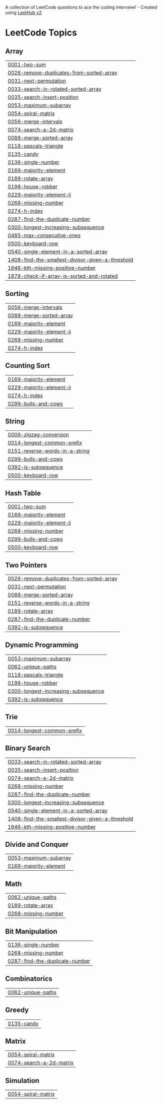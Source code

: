 A collection of LeetCode questions to ace the coding interview! - Created using [LeetHub v2](https://github.com/arunbhardwaj/LeetHub-2.0)
<!---LeetCode Topics Start-->
# LeetCode Topics
## Array
|  |
| ------- |
| [0001-two-sum](https://github.com/bidisha-15/dsa-bidisha/tree/master/0001-two-sum) |
| [0026-remove-duplicates-from-sorted-array](https://github.com/bidisha-15/dsa-bidisha/tree/master/0026-remove-duplicates-from-sorted-array) |
| [0031-next-permutation](https://github.com/bidisha-15/dsa-bidisha/tree/master/0031-next-permutation) |
| [0033-search-in-rotated-sorted-array](https://github.com/bidisha-15/dsa-bidisha/tree/master/0033-search-in-rotated-sorted-array) |
| [0035-search-insert-position](https://github.com/bidisha-15/dsa-bidisha/tree/master/0035-search-insert-position) |
| [0053-maximum-subarray](https://github.com/bidisha-15/dsa-bidisha/tree/master/0053-maximum-subarray) |
| [0054-spiral-matrix](https://github.com/bidisha-15/dsa-bidisha/tree/master/0054-spiral-matrix) |
| [0056-merge-intervals](https://github.com/bidisha-15/dsa-bidisha/tree/master/0056-merge-intervals) |
| [0074-search-a-2d-matrix](https://github.com/bidisha-15/dsa-bidisha/tree/master/0074-search-a-2d-matrix) |
| [0088-merge-sorted-array](https://github.com/bidisha-15/dsa-bidisha/tree/master/0088-merge-sorted-array) |
| [0118-pascals-triangle](https://github.com/bidisha-15/dsa-bidisha/tree/master/0118-pascals-triangle) |
| [0135-candy](https://github.com/bidisha-15/dsa-bidisha/tree/master/0135-candy) |
| [0136-single-number](https://github.com/bidisha-15/dsa-bidisha/tree/master/0136-single-number) |
| [0169-majority-element](https://github.com/bidisha-15/dsa-bidisha/tree/master/0169-majority-element) |
| [0189-rotate-array](https://github.com/bidisha-15/dsa-bidisha/tree/master/0189-rotate-array) |
| [0198-house-robber](https://github.com/bidisha-15/dsa-bidisha/tree/master/0198-house-robber) |
| [0229-majority-element-ii](https://github.com/bidisha-15/dsa-bidisha/tree/master/0229-majority-element-ii) |
| [0268-missing-number](https://github.com/bidisha-15/dsa-bidisha/tree/master/0268-missing-number) |
| [0274-h-index](https://github.com/bidisha-15/dsa-bidisha/tree/master/0274-h-index) |
| [0287-find-the-duplicate-number](https://github.com/bidisha-15/dsa-bidisha/tree/master/0287-find-the-duplicate-number) |
| [0300-longest-increasing-subsequence](https://github.com/bidisha-15/dsa-bidisha/tree/master/0300-longest-increasing-subsequence) |
| [0485-max-consecutive-ones](https://github.com/bidisha-15/dsa-bidisha/tree/master/0485-max-consecutive-ones) |
| [0500-keyboard-row](https://github.com/bidisha-15/dsa-bidisha/tree/master/0500-keyboard-row) |
| [0540-single-element-in-a-sorted-array](https://github.com/bidisha-15/dsa-bidisha/tree/master/0540-single-element-in-a-sorted-array) |
| [1408-find-the-smallest-divisor-given-a-threshold](https://github.com/bidisha-15/dsa-bidisha/tree/master/1408-find-the-smallest-divisor-given-a-threshold) |
| [1646-kth-missing-positive-number](https://github.com/bidisha-15/dsa-bidisha/tree/master/1646-kth-missing-positive-number) |
| [1878-check-if-array-is-sorted-and-rotated](https://github.com/bidisha-15/dsa-bidisha/tree/master/1878-check-if-array-is-sorted-and-rotated) |
## Sorting
|  |
| ------- |
| [0056-merge-intervals](https://github.com/bidisha-15/dsa-bidisha/tree/master/0056-merge-intervals) |
| [0088-merge-sorted-array](https://github.com/bidisha-15/dsa-bidisha/tree/master/0088-merge-sorted-array) |
| [0169-majority-element](https://github.com/bidisha-15/dsa-bidisha/tree/master/0169-majority-element) |
| [0229-majority-element-ii](https://github.com/bidisha-15/dsa-bidisha/tree/master/0229-majority-element-ii) |
| [0268-missing-number](https://github.com/bidisha-15/dsa-bidisha/tree/master/0268-missing-number) |
| [0274-h-index](https://github.com/bidisha-15/dsa-bidisha/tree/master/0274-h-index) |
## Counting Sort
|  |
| ------- |
| [0169-majority-element](https://github.com/bidisha-15/dsa-bidisha/tree/master/0169-majority-element) |
| [0229-majority-element-ii](https://github.com/bidisha-15/dsa-bidisha/tree/master/0229-majority-element-ii) |
| [0274-h-index](https://github.com/bidisha-15/dsa-bidisha/tree/master/0274-h-index) |
| [0299-bulls-and-cows](https://github.com/bidisha-15/dsa-bidisha/tree/master/0299-bulls-and-cows) |
## String
|  |
| ------- |
| [0006-zigzag-conversion](https://github.com/bidisha-15/dsa-bidisha/tree/master/0006-zigzag-conversion) |
| [0014-longest-common-prefix](https://github.com/bidisha-15/dsa-bidisha/tree/master/0014-longest-common-prefix) |
| [0151-reverse-words-in-a-string](https://github.com/bidisha-15/dsa-bidisha/tree/master/0151-reverse-words-in-a-string) |
| [0299-bulls-and-cows](https://github.com/bidisha-15/dsa-bidisha/tree/master/0299-bulls-and-cows) |
| [0392-is-subsequence](https://github.com/bidisha-15/dsa-bidisha/tree/master/0392-is-subsequence) |
| [0500-keyboard-row](https://github.com/bidisha-15/dsa-bidisha/tree/master/0500-keyboard-row) |
## Hash Table
|  |
| ------- |
| [0001-two-sum](https://github.com/bidisha-15/dsa-bidisha/tree/master/0001-two-sum) |
| [0169-majority-element](https://github.com/bidisha-15/dsa-bidisha/tree/master/0169-majority-element) |
| [0229-majority-element-ii](https://github.com/bidisha-15/dsa-bidisha/tree/master/0229-majority-element-ii) |
| [0268-missing-number](https://github.com/bidisha-15/dsa-bidisha/tree/master/0268-missing-number) |
| [0299-bulls-and-cows](https://github.com/bidisha-15/dsa-bidisha/tree/master/0299-bulls-and-cows) |
| [0500-keyboard-row](https://github.com/bidisha-15/dsa-bidisha/tree/master/0500-keyboard-row) |
## Two Pointers
|  |
| ------- |
| [0026-remove-duplicates-from-sorted-array](https://github.com/bidisha-15/dsa-bidisha/tree/master/0026-remove-duplicates-from-sorted-array) |
| [0031-next-permutation](https://github.com/bidisha-15/dsa-bidisha/tree/master/0031-next-permutation) |
| [0088-merge-sorted-array](https://github.com/bidisha-15/dsa-bidisha/tree/master/0088-merge-sorted-array) |
| [0151-reverse-words-in-a-string](https://github.com/bidisha-15/dsa-bidisha/tree/master/0151-reverse-words-in-a-string) |
| [0189-rotate-array](https://github.com/bidisha-15/dsa-bidisha/tree/master/0189-rotate-array) |
| [0287-find-the-duplicate-number](https://github.com/bidisha-15/dsa-bidisha/tree/master/0287-find-the-duplicate-number) |
| [0392-is-subsequence](https://github.com/bidisha-15/dsa-bidisha/tree/master/0392-is-subsequence) |
## Dynamic Programming
|  |
| ------- |
| [0053-maximum-subarray](https://github.com/bidisha-15/dsa-bidisha/tree/master/0053-maximum-subarray) |
| [0062-unique-paths](https://github.com/bidisha-15/dsa-bidisha/tree/master/0062-unique-paths) |
| [0118-pascals-triangle](https://github.com/bidisha-15/dsa-bidisha/tree/master/0118-pascals-triangle) |
| [0198-house-robber](https://github.com/bidisha-15/dsa-bidisha/tree/master/0198-house-robber) |
| [0300-longest-increasing-subsequence](https://github.com/bidisha-15/dsa-bidisha/tree/master/0300-longest-increasing-subsequence) |
| [0392-is-subsequence](https://github.com/bidisha-15/dsa-bidisha/tree/master/0392-is-subsequence) |
## Trie
|  |
| ------- |
| [0014-longest-common-prefix](https://github.com/bidisha-15/dsa-bidisha/tree/master/0014-longest-common-prefix) |
## Binary Search
|  |
| ------- |
| [0033-search-in-rotated-sorted-array](https://github.com/bidisha-15/dsa-bidisha/tree/master/0033-search-in-rotated-sorted-array) |
| [0035-search-insert-position](https://github.com/bidisha-15/dsa-bidisha/tree/master/0035-search-insert-position) |
| [0074-search-a-2d-matrix](https://github.com/bidisha-15/dsa-bidisha/tree/master/0074-search-a-2d-matrix) |
| [0268-missing-number](https://github.com/bidisha-15/dsa-bidisha/tree/master/0268-missing-number) |
| [0287-find-the-duplicate-number](https://github.com/bidisha-15/dsa-bidisha/tree/master/0287-find-the-duplicate-number) |
| [0300-longest-increasing-subsequence](https://github.com/bidisha-15/dsa-bidisha/tree/master/0300-longest-increasing-subsequence) |
| [0540-single-element-in-a-sorted-array](https://github.com/bidisha-15/dsa-bidisha/tree/master/0540-single-element-in-a-sorted-array) |
| [1408-find-the-smallest-divisor-given-a-threshold](https://github.com/bidisha-15/dsa-bidisha/tree/master/1408-find-the-smallest-divisor-given-a-threshold) |
| [1646-kth-missing-positive-number](https://github.com/bidisha-15/dsa-bidisha/tree/master/1646-kth-missing-positive-number) |
## Divide and Conquer
|  |
| ------- |
| [0053-maximum-subarray](https://github.com/bidisha-15/dsa-bidisha/tree/master/0053-maximum-subarray) |
| [0169-majority-element](https://github.com/bidisha-15/dsa-bidisha/tree/master/0169-majority-element) |
## Math
|  |
| ------- |
| [0062-unique-paths](https://github.com/bidisha-15/dsa-bidisha/tree/master/0062-unique-paths) |
| [0189-rotate-array](https://github.com/bidisha-15/dsa-bidisha/tree/master/0189-rotate-array) |
| [0268-missing-number](https://github.com/bidisha-15/dsa-bidisha/tree/master/0268-missing-number) |
## Bit Manipulation
|  |
| ------- |
| [0136-single-number](https://github.com/bidisha-15/dsa-bidisha/tree/master/0136-single-number) |
| [0268-missing-number](https://github.com/bidisha-15/dsa-bidisha/tree/master/0268-missing-number) |
| [0287-find-the-duplicate-number](https://github.com/bidisha-15/dsa-bidisha/tree/master/0287-find-the-duplicate-number) |
## Combinatorics
|  |
| ------- |
| [0062-unique-paths](https://github.com/bidisha-15/dsa-bidisha/tree/master/0062-unique-paths) |
## Greedy
|  |
| ------- |
| [0135-candy](https://github.com/bidisha-15/dsa-bidisha/tree/master/0135-candy) |
## Matrix
|  |
| ------- |
| [0054-spiral-matrix](https://github.com/bidisha-15/dsa-bidisha/tree/master/0054-spiral-matrix) |
| [0074-search-a-2d-matrix](https://github.com/bidisha-15/dsa-bidisha/tree/master/0074-search-a-2d-matrix) |
## Simulation
|  |
| ------- |
| [0054-spiral-matrix](https://github.com/bidisha-15/dsa-bidisha/tree/master/0054-spiral-matrix) |
<!---LeetCode Topics End-->